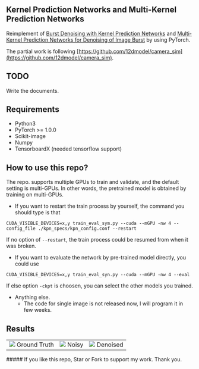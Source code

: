 ## Kernel Prediction  Networks and Multi-Kernel Prediction Networks
Reimplement of [Burst Denoising with Kernel Prediction Networks](https://arxiv.org/pdf/1712.02327.pdf) and [Multi-Kernel Prediction Networks for Denoising of Image Burst](https://arxiv.org/pdf/1902.05392.pdf) by using PyTorch.

The partial work is following [https://github.com/12dmodel/camera_sim](https://github.com/12dmodel/camera_sim).

## TODO
Write the documents.

## Requirements
- Python3
- PyTorch >= 1.0.0
- Scikit-image
- Numpy
- TensorboardX (needed tensorflow support)

## How to use this repo?
The repo. supports multiple GPUs to train and validate, and the default setting is multi-GPUs. In other words, the pretrained model is obtained by training on multi-GPUs.

- If you want to restart the train process by yourself, the command you should type is that
```angular2html
CUDA_VISIBLE_DEVICES=x,y train_eval_sym.py --cuda --mGPU -nw 4 --config_file ./kpn_specs/kpn_config.conf --restart
```
If no option of `--restart`, the train process could be resumed from when it was broken.

- If you want to evaluate the network by pre-trained model directly, you could use
```angular2html
CUDA_VISIBLE_DEVICES=x,y train_eval_syn.py --cuda --mGPU -nw 4 --eval
```
If else option `-ckpt` is choosen, you can select the other models you trained.

- Anything else.
  - The code for single image is not released now, I will program it in few weeks.
  
## Results
<table>
<tr>
<td> <center> <img src="https://github.com/z-bingo/kernel-prediction-networks-PyTorch/blob/master/eval_images/1_gt.png"/> Ground Truth </center> </td>

<td> <center> <img src="https://github.com/z-bingo/kernel-prediction-networks-PyTorch/blob/master/eval_images/1_noisy.png"/> Noisy </center> </td>

<td> <center> <img src="https://github.com/z-bingo/kernel-prediction-networks-PyTorch/blob/master/eval_images/1_kpn.png"/> Denoised </center> </td>
  
</tr>
</table>
##### If you like this repo, Star or Fork to support my work. Thank you.
